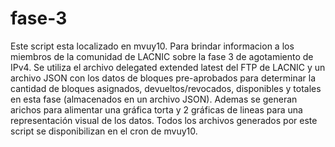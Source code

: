 # fase-3

Este script esta localizado en mvuy10.
Para brindar informacion a los miembros de la comunidad de LACNIC sobre la fase 3 de agotamiento de IPv4.
Se utiliza el archivo delegated extended latest del FTP de LACNIC y un archivo JSON con los datos de bloques pre-aprobados para determinar la cantidad de bloques asignados, devueltos/revocados, disponibles y totales en esta fase (almacenados en un archivo JSON).
Ademas se generan arichos para alimentar una gráfica torta y 2 gráficas de lineas para una representación visual de los datos.
Todos los archivos generados por este script se disponibilizan en el cron de mvuy10.

